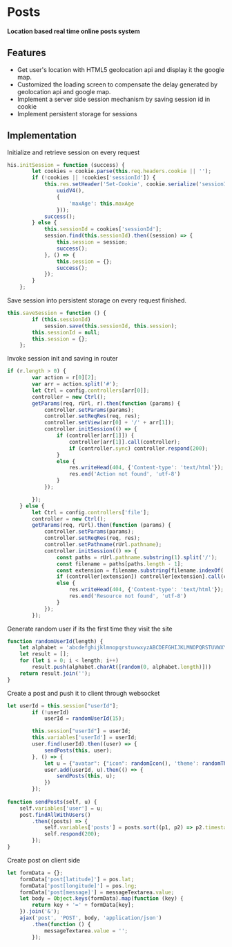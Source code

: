 Posts
===
**Location based real time online posts system**
 
 Features
 ---
 - Get user's location with HTML5 geolocation api and display it the google map.
 - Customized the loading screen to compensate the delay generated by geolocation api and google map.
 - Implement a server side session mechanism by saving session id in cookie
 - Implement persistent storage for sessions
 
 Implementation
 ---
 Initialize and retrieve session on every request
 ```javascript
 his.initSession = function (success) {
         let cookies = cookie.parse(this.req.headers.cookie || '');
         if (!cookies || !cookies['sessionId']) {
             this.res.setHeader('Set-Cookie', cookie.serialize('sessionId',
                 uuidV4(),
                 {
                     'maxAge': this.maxAge
                 }));
             success();
         } else {
             this.sessionId = cookies['sessionId'];
             session.find(this.sessionId).then((session) => {
                 this.session = session;
                 success();
             }, () => {
                 this.session = {};
                 success();
             });
         }
     };
```

Save session into persistent storage on every request finished.
```javascript
this.saveSession = function () {
        if (this.sessionId)
            session.save(this.sessionId, this.session);
        this.sessionId = null;
        this.session = {};
    };
```

Invoke session init and saving in router
```javascript
if (r.length > 0) {
        var action = r[0][2];
        var arr = action.split('#');
        let Ctrl = config.controllers[arr[0]];
        controller = new Ctrl();
        getParams(req, rUrl, r).then(function (params) {
            controller.setParams(params);
            controller.setReqRes(req, res);
            controller.setView(arr[0] + '/' + arr[1]);
            controller.initSession(() => {
                if (controller[arr[1]]) {
                    controller[arr[1]].call(controller);
                    if (controller.sync) controller.respond(200);
                }
                else {
                    res.writeHead(404, {'Content-type': 'text/html'});
                    res.end('Action not found', 'utf-8')
                }
            });

        });
    } else {
        let Ctrl = config.controllers['file'];
        controller = new Ctrl();
        getParams(req, rUrl).then(function (params) {
            controller.setParams(params);
            controller.setReqRes(req, res);
            controller.setPathname(rUrl.pathname);
            controller.initSession(() => {
                const paths = rUrl.pathname.substring(1).split('/');
                const filename = paths[paths.length - 1];
                const extension = filename.substring(filename.indexOf('.') + 1);
                if (controller[extension]) controller[extension].call(controller);
                else {
                    res.writeHead(404, {'Content-type': 'text/html'});
                    res.end('Resource not found', 'utf-8')
                }
            });
        });
```

Generate random user if its the first time they visit the site
```javascript
function randomUserId(length) {
    let alphabet = 'abcdefghijklmnopqrstuvwxyzABCDEFGHIJKLMNOPQRSTUVWXYZ0123456789';
    let result = [];
    for (let i = 0; i < length; i++)
        result.push(alphabet.charAt([random(0, alphabet.length)]))
    return result.join('');
}
```

Create a post and push it to client through websocket
```javascript
let userId = this.session["userId"];
        if (!userId)
            userId = randomUserId(15);

        this.session["userId"] = userId;
        this.variables['userId'] = userId;
        user.find(userId).then((user) => {
            sendPosts(this, user);
        }, () => {
            let u = {"avatar": {"icon": randomIcon(), 'theme': randomTheme()}};
            user.add(userId, u).then(() => {
                sendPosts(this, u);
            })
        });
        
function sendPosts(self, u) {
    self.variables['user'] = u;
    post.findAllWithUsers()
        .then((posts) => {
            self.variables['posts'] = posts.sort((p1, p2) => p2.timestamp - p1.timestamp);
            self.respond(200);
        });
}

```

Create post on client side
```javascript
let formData = {};
    formData['post[latitude]'] = pos.lat;
    formData['post[longitude]'] = pos.lng;
    formData['post[message]'] = messageTextarea.value;
    let body = Object.keys(formData).map(function (key) {
        return key + '=' + formData[key];
    }).join('&');
    ajax('post', 'POST', body, 'application/json')
        .then(function () {
            messageTextarea.value = '';
        });
```